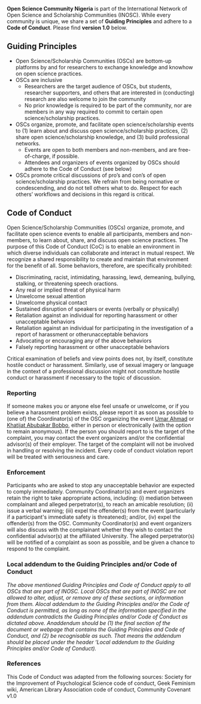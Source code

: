 
**Open Science Community Nigeria** is part of the International Network of Open Science and Scholarship Communities (INOSC). While every community is unique, we share a set of **Guiding Principles** and adhere to a **Code of Conduct**. Please find **version 1.0** below.

## Guiding Principles
- Open Science/Scholarship Communities (OSCs) are bottom-up platforms by and for researchers to exchange knowledge and knowhow on open science practices.
- OSCs are inclusive 
  - Researchers are the target audience of OSCs, but students, researcher supporters, and others that are interested in (conducting) research are also welcome to join the community
  - No prior knowledge is required to be part of the community, nor are members in any way required to commit to certain open science/scholarship practices.
- OSCs organize, promote, and facilitate open science/scholarship events to (1) learn about and discuss open science/scholarship practices, (2) share open science/scholarship knowledge, and (3) build professional networks.
  - Events are open to both members and non-members, and are free-of-charge, if possible.
  - Attendees and organizers of events organized by OSCs should adhere to the Code of Conduct (see below)
- OSCs promote critical discussions of pro’s and con’s of open science/scholarship practices. We refrain from being normative or condescending, and do not tell others what to do. Respect for each others’ workflows and decisions in this regard is critical.

## Code of Conduct

Open Science/Scholarship Communities (OSCs) organize, promote, and facilitate open science events to enable all participants, members and non-members, to learn about, share, and discuss open science practices. The purpose of this Code of Conduct (CoC) is to enable an environment in which diverse individuals can collaborate and interact in mutual respect. We recognize a shared responsibility to create and maintain that environment for the benefit of all. Some behaviors, therefore, are specifically prohibited:
- Discriminating, racist, intimidating, harassing, lewd, demeaning, bullying, stalking, or threatening speech oractions.
- Any real or implied threat of physical harm
- Unwelcome sexual attention
- Unwelcome physical contact
- Sustained disruption of speakers or events (verbally or physically)
- Retaliation against an individual for reporting harassment or other unacceptable behaviors
- Retaliation against an individual for participating in the investigation of a report of harassment or otherunacceptable behaviors
- Advocating or encouraging any of the above behaviors
- Falsely reporting harassment or other unacceptable behaviors 

Critical examination of beliefs and view points does not, by itself, constitute hostile conduct or harassment. Similarly, use of sexual imagery or language in the context of a professional discussion might not constitute hostile conduct or harassment if necessary to the topic of discussion.

### Reporting

If someone makes you or anyone else feel unsafe or unwelcome, or if you believe a harassment problem exists, please report it as soon as possible to (one of) the Coordinator(s) of the OSC organizing the event [Umar Ahmad](mailto:babasaraki@yahoo.co.uk) or [Khatijat Abubakar Bobbo](mailto:khadijantii@gmail.com), either in person or electronically (with the option to remain anonymous). If the person you should report to is the target of the complaint, you may contact the event organizers and/or the confidential advisor(s) of their employer. The target of the complaint will not be involved in handling or resolving the incident. Every code of conduct violation report will be treated with seriousness and care.

### Enforcement

Participants who are asked to stop any unacceptable behavior are expected to comply immediately. Community Coordinator(s) and event organizers retain the right to take appropriate actions, including: (i) mediation between complainant and alleged perpetrator(s), to reach an amicable resolution; (ii) issue a verbal warning; (iii) expel the offender(s) from the event (particularly if a participant's immediate safety is threatened); and/or, (iv) expel the offender(s) from the OSC. Community Coordinator(s) and event organizers will also discuss with the complainant whether they wish to contact the confidential advisor(s) at the affiliated University. The alleged perpetrator(s) will be notified of a complaint as soon as possible, and be given a chance to respond to the complaint. 

### Local addendum to the Guiding Principles and/or Code of Conduct

_The above mentioned Guiding Principles and Code of Conduct apply to all OSCs that are part of INOSC. Local OSCs that are part of INOSC are not allowed to alter, adjust, or remove any of these sections, or information from them. Alocal addendum to the Guiding Principles and/or the Code of Conduct is permitted, as long as none of the information specified in the addendum contradicts the Guiding Principles and/or Code of Conduct as dictated above. Anaddendum should be (1) the final section of the document or webpage that contains the Guiding Principles and Code of Conduct, and (2) be recognisable as such. That means the addendum should be placed under the header ‘Local addendum to the Guiding Principles and/or Code of Conduct)._

### References
This Code of Conduct was adapted from the following sources: Society for the Improvement of Psychological Science code of conduct, Geek Feminism wiki, American Library Association code of conduct, Community Covenant v1.0


